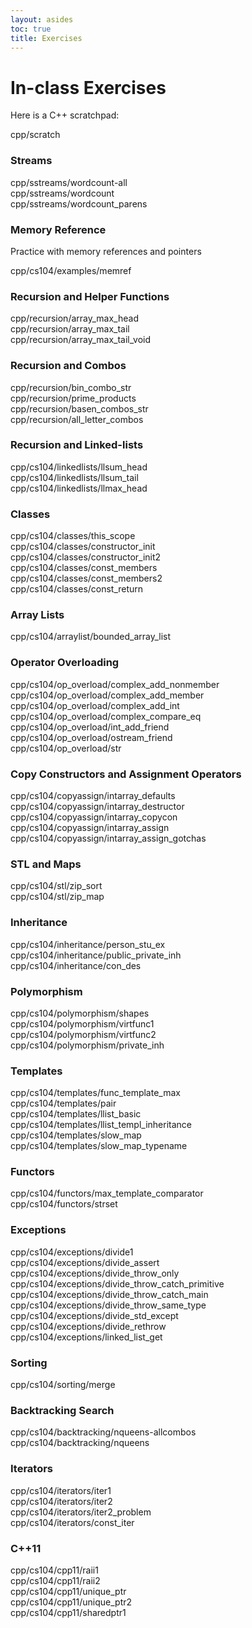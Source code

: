 ```yaml
---
layout: asides
toc: true
title: Exercises
---
```


# In-class Exercises


<!-- all of the requirements for an embedded websheet: -->
<script type='text/javascript' src='../../websheets/jquery.min.js'></script>
<script type='text/javascript' src='../../websheets/CodeMirror/lib/codemirror.js'></script>
<script type='text/javascript' src='../../websheets/CodeMirror/mode/clike/clike.js'></script>
<script type='text/javascript' src='../../websheets/CodeMirror/addon/selection/mark-selection.js'></script>
<script type='text/javascript' src='../../websheets/CodeMirror/addon/edit/matchbrackets.js'></script>
<link rel='stylesheet' type='text/css' href='../../websheets/CodeMirror/lib/codemirror.css'/>
<link rel='stylesheet' type='text/css' href='../../websheets/CodeMirror/theme/neat.css'/>
<link rel='stylesheet' type='text/css' href='http://fonts.googleapis.com/css?family=Source+Code+Pro:400,700'/>
<script type='text/javascript' src='http://cdn.mathjax.org/mathjax/latest/MathJax.js?config=TeX-AMS-MML_HTMLorMML'></script>
<link rel='stylesheet' type='text/css' href='../../websheets/websheets.css'/>
<script type='text/javascript' src='../../websheets/websheets.js'></script>
   <link rel="icon" type="image/png" href="../../websheets/favicon.png">
<script type='text/x-mathjax-config'>
MathJax.Hub.Config({tex2jax: {displayMath: [ ['$$','$$'] ], inlineMath: [['$','$'] ]} });
</script>

<!-- configuration options: -->
<script type='text/javascript'>
  websheets.urlbase = '../../websheets';          // where do load.php, submit.php etc live?
  websheets.header_toggling = true; // start closed and open/close by a click?
  websheets.require_login = false;  // refuse to work with non-logged in users?
  websheets.auth_by_embed = true;   // first load will check user login status
</script>


<div id='info' style='text-align:center'></div>

<!-- the websheets! -->
<p>Here is a C++ scratchpad:
<div class='websheet-stub'>cpp/scratch</div>

<h3>Streams</h3>
<div class='websheet-stub'>cpp/sstreams/wordcount-all</div>
<div class='websheet-stub'>cpp/sstreams/wordcount</div>
<div class='websheet-stub'>cpp/sstreams/wordcount_parens</div>

<h3>Memory Reference</h3>
<p>Practice with memory references and pointers
<div class='websheet-stub'>cpp/cs104/examples/memref</div>

<h3>Recursion and Helper Functions</h3>
<div class='websheet-stub'>cpp/recursion/array_max_head</div>
<div class='websheet-stub'>cpp/recursion/array_max_tail</div>
<div class='websheet-stub'>cpp/recursion/array_max_tail_void</div>

<h3>Recursion and Combos</h3>
<div class='websheet-stub'>cpp/recursion/bin_combo_str</div>
<div class='websheet-stub'>cpp/recursion/prime_products</div>
<div class='websheet-stub'>cpp/recursion/basen_combos_str</div>
<div class='websheet-stub'>cpp/recursion/all_letter_combos</div>

<h3>Recursion and Linked-lists</h3>
<div class='websheet-stub'>cpp/cs104/linkedlists/llsum_head</div>
<div class='websheet-stub'>cpp/cs104/linkedlists/llsum_tail</div>
<div class='websheet-stub'>cpp/cs104/linkedlists/llmax_head</div>

<h3>Classes</h3>
<div class='websheet-stub'>cpp/cs104/classes/this_scope</div>
<div class='websheet-stub'>cpp/cs104/classes/constructor_init</div>
<div class='websheet-stub'>cpp/cs104/classes/constructor_init2</div>
<div class='websheet-stub'>cpp/cs104/classes/const_members</div>
<div class='websheet-stub'>cpp/cs104/classes/const_members2</div>
<div class='websheet-stub'>cpp/cs104/classes/const_return</div>

<h3>Array Lists</h3>
<div class='websheet-stub'>cpp/cs104/arraylist/bounded_array_list</div>

<h3>Operator Overloading</h3>
<div class='websheet-stub'>cpp/cs104/op_overload/complex_add_nonmember</div>
<div class='websheet-stub'>cpp/cs104/op_overload/complex_add_member</div>
<div class='websheet-stub'>cpp/cs104/op_overload/complex_add_int</div>
<div class='websheet-stub'>cpp/cs104/op_overload/complex_compare_eq</div>
<div class='websheet-stub'>cpp/cs104/op_overload/int_add_friend</div>
<div class='websheet-stub'>cpp/cs104/op_overload/ostream_friend</div>
<div class='websheet-stub'>cpp/cs104/op_overload/str</div>

<h3>Copy Constructors and Assignment Operators</h3>
<div class='websheet-stub'>cpp/cs104/copyassign/intarray_defaults</div>
<div class='websheet-stub'>cpp/cs104/copyassign/intarray_destructor</div>
<div class='websheet-stub'>cpp/cs104/copyassign/intarray_copycon</div>
<div class='websheet-stub'>cpp/cs104/copyassign/intarray_assign</div>
<div class='websheet-stub'>cpp/cs104/copyassign/intarray_assign_gotchas</div>

<h3>STL and Maps</h3>
<div class='websheet-stub'>cpp/cs104/stl/zip_sort</div>
<div class='websheet-stub'>cpp/cs104/stl/zip_map</div>

<h3>Inheritance</h3>
<div class='websheet-stub'>cpp/cs104/inheritance/person_stu_ex</div>
<div class='websheet-stub'>cpp/cs104/inheritance/public_private_inh</div>
<div class='websheet-stub'>cpp/cs104/inheritance/con_des</div>

<h3>Polymorphism</h3>
<div class='websheet-stub'>cpp/cs104/polymorphism/shapes</div>
<div class='websheet-stub'>cpp/cs104/polymorphism/virtfunc1</div>
<div class='websheet-stub'>cpp/cs104/polymorphism/virtfunc2</div>
<div class='websheet-stub'>cpp/cs104/polymorphism/private_inh</div>

<h3>Templates</h3>
<div class='websheet-stub'>cpp/cs104/templates/func_template_max</div>
<div class='websheet-stub'>cpp/cs104/templates/pair</div>
<div class='websheet-stub'>cpp/cs104/templates/llist_basic</div>
<div class='websheet-stub'>cpp/cs104/templates/llist_templ_inheritance</div>
<div class='websheet-stub'>cpp/cs104/templates/slow_map</div>
<div class='websheet-stub'>cpp/cs104/templates/slow_map_typename</div>

<h3>Functors</h3>
<div class='websheet-stub'>cpp/cs104/functors/max_template_comparator</div>
<div class='websheet-stub'>cpp/cs104/functors/strset</div>

<h3>Exceptions</h3>
<div class='websheet-stub'>cpp/cs104/exceptions/divide1</div>
<div class='websheet-stub'>cpp/cs104/exceptions/divide_assert</div>
<div class='websheet-stub'>cpp/cs104/exceptions/divide_throw_only</div>
<div class='websheet-stub'>cpp/cs104/exceptions/divide_throw_catch_primitive</div>
<div class='websheet-stub'>cpp/cs104/exceptions/divide_throw_catch_main</div>
<div class='websheet-stub'>cpp/cs104/exceptions/divide_throw_same_type</div>
<div class='websheet-stub'>cpp/cs104/exceptions/divide_std_except</div>
<div class='websheet-stub'>cpp/cs104/exceptions/divide_rethrow</div>
<div class='websheet-stub'>cpp/cs104/exceptions/linked_list_get</div>

<h3>Sorting</h3>
<div class='websheet-stub'>cpp/cs104/sorting/merge</div>

<h3>Backtracking Search</h3>
<div class='websheet-stub'>cpp/cs104/backtracking/nqueens-allcombos</div>
<div class='websheet-stub'>cpp/cs104/backtracking/nqueens</div>


<h3>Iterators</h3>
<div class='websheet-stub'>cpp/cs104/iterators/iter1</div>
<div class='websheet-stub'>cpp/cs104/iterators/iter2</div>
<div class='websheet-stub'>cpp/cs104/iterators/iter2_problem</div>
<div class='websheet-stub'>cpp/cs104/iterators/const_iter</div>

<h3>C++11</h3>
<div class='websheet-stub'>cpp/cs104/cpp11/raii1</div>
<div class='websheet-stub'>cpp/cs104/cpp11/raii2</div>
<div class='websheet-stub'>cpp/cs104/cpp11/unique_ptr</div>
<div class='websheet-stub'>cpp/cs104/cpp11/unique_ptr2</div>
<div class='websheet-stub'>cpp/cs104/cpp11/sharedptr1</div>
